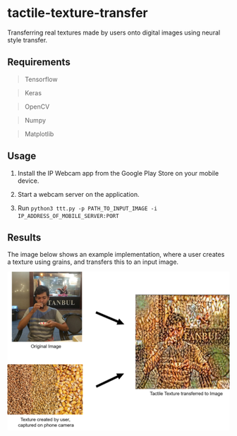 # tactile-texture-transfer
Transferring real textures made by users onto digital images using neural style transfer.

## Requirements
> Tensorflow

> Keras

> OpenCV

> Numpy

> Matplotlib

## Usage

1. Install the IP Webcam app from the Google Play Store on your mobile device.

2. Start a webcam server on the application.

3. Run ```python3 ttt.py -p PATH_TO_INPUT_IMAGE -i IP_ADDRESS_OF_MOBILE_SERVER:PORT```

## Results

The image below shows an example implementation, where a user creates a texture using grains, and transfers this to an input image.

<p align="center">
  <img src="./images/Picture1.png" width="600"> 
</p>

